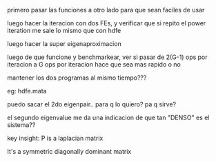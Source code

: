 primero pasar las funciones a otro lado para que sean faciles de usar

luego hacer la iteracion con dos FEs,
y verificar que si repito el power iteration me sale lo mismo que con hdfe

luego hacer la super eigenaproximacion

luego de que funcione y benchmarkear, ver si pasar de 2(G-1) ops por iteracion a G ops por iteracion hace que sea mas rapido o no

mantener los dos programas al mismo tiempo???

eg: hdfe.mata 



puedo sacar el 2do eigenpair.. para q lo quiero?  pa q sirve?


el segundo eigenvalue me da una indicacion de que tan "DENSO" es el sistema??



key insight:
P is a laplacian matrix

It's a symmetric diagonally dominant matrix
